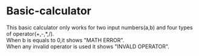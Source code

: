 # Basic-calculator
This basic calculator only works for two input numbers(a,b) and four types of operator(+,-,*,/).
<br>
When b is equals to 0,it shows "MATH ERROR".
<br>
When any invalid operator is used it shows "INVALD OPERATOR".
